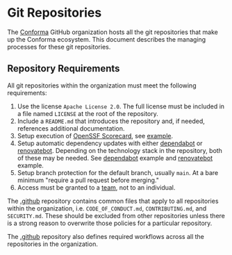 # Git Repositories

The [Conforma](https://github.com/conforma) GitHub organization hosts all the
git repositories that make up the Conforma ecosystem. This document describes the
managing processes for these git repositories.

## Repository Requirements

All git repositories within the organization must meet the following requirements:

1. Use the license `Apache License 2.0`. The full license must be included in a file named `LICENSE`
   at the root of the repository.
1. Include a `README.md` that introduces the repository and, if needed, references additional
   documentation.
1. Setup execution of [OpenSSF Scorecard](https://github.com/ossf/scorecard), see
   [example](https://github.com/enterprise-contract/ec-cli/blob/main/.github/workflows/scorecard.yml).
1. Setup automatic dependency updates with either
   [dependabot](https://docs.github.com/en/code-security/dependabot) or
   [renovatebot](https://docs.renovatebot.com/). Depending on the technology stack in the
   repository, both of these may be needed. See
   [dependabot](https://github.com/enterprise-contract/ec-policies/blob/main/.github/dependabot.yml)
   example and
   [renovatebot](https://github.com/enterprise-contract/golden-container/blob/main/renovate.json)
   example.
1. Setup branch protection for the default branch, usually `main`. At a bare minimum "require a pull
   request before merging."
1. Access must be granted to a [team](https://github.com/orgs/conforma/teams), not to
   an individual.

The [.github](https://github.com/conforma/.github) repository contains common files that
apply to all repositories within the organization, i.e. `CODE_OF_CONDUCT.md`, `CONTRIBUTING.md`,
and `SECURITY.md`. These should be excluded from other repositories unless there is a strong reason
to overwrite those policies for a particular repository.

The [.github](https://github.com/conforma/.github) repository also defines required
workflows across all the repositories in the organization.

